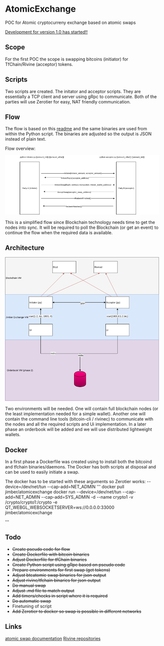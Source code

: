 # AtomicExchange
POC for Atomic cryptocurreny exchange based on atomic swaps

[Development for version 1.0 has started!!](https://github.com/rivine/AtomicExchange/blob/master/AtomicExchange.Docs/ArchitectureVersion2.md)

## Scope
For the first POC the scope is swapping bitcoins (initiator) for TfChain/Rivine (acceptor) tokens.
## Scripts
Two scripts are created. The initator and acceptor scripts. They are essentially a TCP client and server using gRpc to communicate. Both of the parties will use Zerotier for easy, NAT friendly communication.

## Flow
The flow is based on this [readme](https://github.com/rivine/rivine/blob/master/doc/atomicswap/atomicswap.md) and the same binaries are used from within the Python script. The binaries are adjusted so the output is JSON instead of plain text.

Flow overview:

![exchangeflow](AtomicExchange.Docs/exchangeflow.png)

This is a simplified flow since Blockchain technology needs time to get the nodes into sync. It will be required to poll the Blockchain (or get an event) to continue the flow when the required data is available.

## Architecture 

![architecture](AtomicExchange.Docs/architecture.png)

Two environments will be needed. One will contain full blockchain nodes (or the least implementation needed for a simple wallet). Another one will contain the command line tools (bitcoin-cli / rivinec) to communicate with the nodes and all the required scripts and Ui implementation. In a later phase an orderbook will be added and we will use distributed lightweight wallets.


## Docker
In a first phase a Dockerfile was created using to install both the bitcoind and tfchain binaries/daemons. The Docker has both scripts at disposal and can be used to easily initiate a swap.

The docker has to be started with these arguments so Zerotier works:
--device=/dev/net/tun --cap-add=NET_ADMIN
'''
docker pull jimber/atomicexchange
docker run --device=/dev/net/tun --cap-add=NET_ADMIN --cap-add=SYS_ADMIN -d --name crypto1  -v /crypto/crypto1:/crypto -e QT_WEBGL_WEBSOCKETSERVER=ws://0.0.0.0:33000 jimber/atomicexchange

'''
## Todo
* ~~Create pseudo code for flow~~
* ~~Create Dockerfile with bitcoin binaries~~
* ~~Adjust Dockerfile for tfChain binaries~~
* ~~Create Python script using gRpc based on pseudo code~~
* ~~Prepare environments for first swap (get tokens)~~
* ~~Adjust btcatomic swap binaries for json output~~
* ~~Adjust rivine/tfchain binaries for json output~~
* ~~Do manual swap~~
* ~~Adjust .md file to match output~~
* ~~Add timers/checks in script where it is required~~
* ~~Do automatic swap~~
* Finetuning of script
* ~~Add Zerotier to docker so swap is possible in different networks~~

## Links
[atomic swap documentation](https://github.com/rivine/rivine/blob/master/doc/atomicswap/atomicswap.md)
[Rivine repositories](https://github.com/rivine/rivine)
